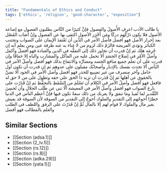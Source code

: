 ```yaml
---
title: "Fundamentals of Ethics and Conduct"
tags: ['ethics', 'religion', 'good-character', "exposition"]
---
```


 يا طالب الأدب اعرِفِ الأُصولَ والفصول فإنَّ كثيرًا من النَّاس يطلبون الفصول مع إضاعة الأصول فلا يكون دَرْكُهم دركًا ومَن أَحْرَز الأصول اكتفى بها عن الفصول وإنْ أَصَاب الفَصْل بعد إحراز الأصل فهو أفضل
فأصل الأمر في الدِّين أن تَعْتقدَ الإيمان على الصواب وتجتنب الكبائر وتؤدي الفريضة فالزَمْ ذلك لزوم من لا غناء به عنه طرفة عين ومن يعلم أنه إن حُرِمَه هلك ثم إنْ قدرت أن تجاوز ذلك إلى التفقُّه في الدين والعبادة فهو أفضلُ وأكمل
وأصلُ الأمْرِ في إصلاح الجسَدِ ألا تحمل عليه من المآكل والمشارب والباه إلا خفافًا وإن قدرت على أن تعلم جميع منافع الجسد ومضارِّه والانتفاع بذلك فهو أفضل
وأصلُ الأمر في البَأس ألا تحدث نفسك بالإدبار وأصحابُك مقبلون على عدوهم ثم إن قدرت أن تكون أول حامل وآخر منصرف من غير تضييع للحذر فهو أفضل
وأصل الأمر في الجود ألا تضنَّ بالحقوق عن أهلها ثم إنْ قَدَرت أن تزيد ذا الحق على حقه وتطول على من لا حق له فافعل فهو أفضل
وأصلُ الأمر في الكلام أن تَسْلَمَ من السَّقَطِ بالتحفُّظ ثم إنْ قَدَرْت على بارع الصواب فهو أفضل
وأصلُ الأمر في المعيشة ألَّا تني عن طَلَب الحلالِ وأن تُحسِنَ التَّقْدير لما تُفيدُ وما تنفق ولا يغرنك من ذلك سعةٌ تكون فيها فإنَّ أعظم الناس في الدنيا خطرًا أحوجُهم إلى التقدير والملوك أحوجُ إلى التقدير من السوقة لأن السوقة قد يعيش بغير مال والملوك لا قوام لهم إلا بالمال ثُمَّ إنْ قَدَرْتَ على الرفق واللطف في الطلب والعلم بالمطالب فهو أفضل

## Similar Sections
- [[Section (adsa.1)]]
 - [[Section (2_lv.1)]]
 - [[Section (rs.12)]]
 - [[Section (rs.8)]]
 - [[Section (adka.29)]]
 - [[Section (yata.1)]]
